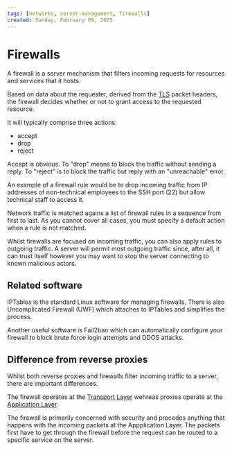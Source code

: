 ```yaml
---
tags: [networks, server-management, firewalls]
created: Sunday, February 09, 2025
---
```


# Firewalls

A firewall is a server mechanism that filters incoming requests for resources
and services that it hosts.

Based on data about the requester, derived from the
[TLS](Transport_Layer_of_Internet_Protocol.md) packet headers, the firewall
decides whether or not to grant access to the requested resource.

It will typically comprise three actions:

- accept
- drop
- reject

Accept is obvious. To "drop" means to block the traffic without sending a reply.
To "reject" is to block the traffic but reply with an "unreachable" error.

An example of a firewall rule would be to drop incoming traffic from IP
addresses of non-technical employees to the SSH port (22) but allow technical
staff to access it.

Network traffic is matched agains a list of firewall rules in a sequence from
first to last. As you cannot cover all cases, you must specify a default action
when a rule is not matched.

Whilst firewalls are focused on incoming traffic, you can also apply rules to
outgoing traffic. A server will permit most outgoing traffic since, after all,
it can trust itself however you may want to stop the server connecting to known
malicious actors.

## Related software

IPTables is the standard Linux software for managing firewalls. There is also
Uncomplicated Firewall (UWF) which attaches to IPTables and simplifies the
process.

Another useful software is Fail2ban which can automatically configure your
firewall to block brute force login attempts and DDOS attacks.

## Difference from reverse proxies

Whilst both reverse proxies and firewalls filter incoming traffic to a server,
there are important differences.

The firewall operates at the
[Transport Layer](Transport_Layer_of_Internet_Protocol.md) wehreas proxies
operate at the [Application Layer](Application_Layer_of_Internet_Protocol.md).

The firewall is primarily concerned with security and precedes anything that
happens with the incoming packets at the Appplication Layer. The packets first
have to get through the firewall before the request can be routed to a specific
service on the server.
